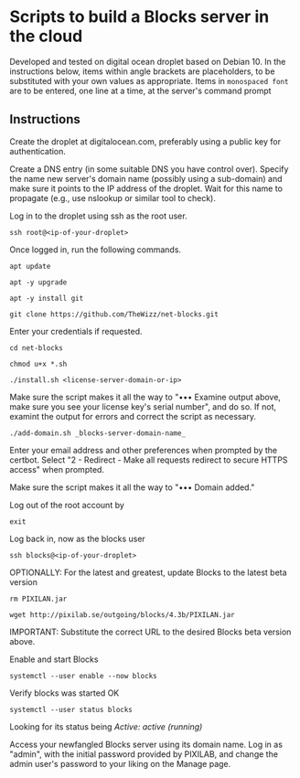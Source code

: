 # Scripts to build a Blocks server in the cloud

Developed and tested on digital ocean droplet based on Debian 10. In the instructions below, items within angle brackets are placeholders, to be substituted with your own values as appropriate. Items in `monospaced font` are to be entered, one line at a time, at the server's command prompt

## Instructions
Create the droplet at digitalocean.com, preferably using a public key for authentication.

Create a DNS entry (in some suitable DNS you have control over). Specify the name new server's domain name (possibly using a sub-domain) and make sure it points to the IP address of the droplet. Wait for this name to propagate (e.g., use nslookup or similar tool to check).

Log in to the droplet using ssh as the root user.

`ssh root@<ip-of-your-droplet>`

Once logged in, run the following commands.

`apt update`

`apt -y upgrade`

`apt -y install git`

`git clone https://github.com/TheWizz/net-blocks.git`

Enter your credentials if requested.

`cd net-blocks`

`chmod u+x *.sh`

`./install.sh <license-server-domain-or-ip>`

Make sure the script makes it all the way to "••• Examine output above, make sure you see your license key's serial number", and do so. If not, examint the output for errors and correct the script as necessary.

`./add-domain.sh _blocks-server-domain-name_`

Enter your email address and other preferences when prompted by the certbot. Select "2 - Redirect - Make all requests redirect to secure HTTPS access" when prompted.

Make sure the script makes it all the way to "••• Domain added."

Log out of the root account by

`exit`

Log back in, now as the blocks user

`ssh blocks@<ip-of-your-droplet>`

OPTIONALLY: For the latest and greatest, update Blocks to the latest beta version

`rm PIXILAN.jar`

`wget http://pixilab.se/outgoing/blocks/4.3b/PIXILAN.jar`

IMPORTANT: Substitute the correct URL to the desired Blocks beta version above.

Enable and start Blocks

`systemctl --user enable --now blocks`

Verify blocks was started OK

`systemctl --user status blocks`

Looking for its status being _Active: active (running)_

Access your newfangled Blocks server using its domain name. Log in as "admin", with the initial password provided by PIXILAB, and change the admin user's password to your liking on the Manage page.
